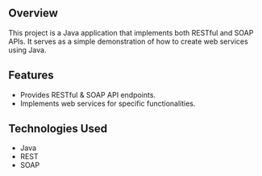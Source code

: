 ## Overview
This project is a Java application that implements both RESTful and SOAP APIs. It serves as a simple demonstration of how to create web services using Java.

## Features
- Provides RESTful & SOAP API endpoints.
- Implements web services for specific functionalities.

## Technologies Used
- Java
- REST
- SOAP
